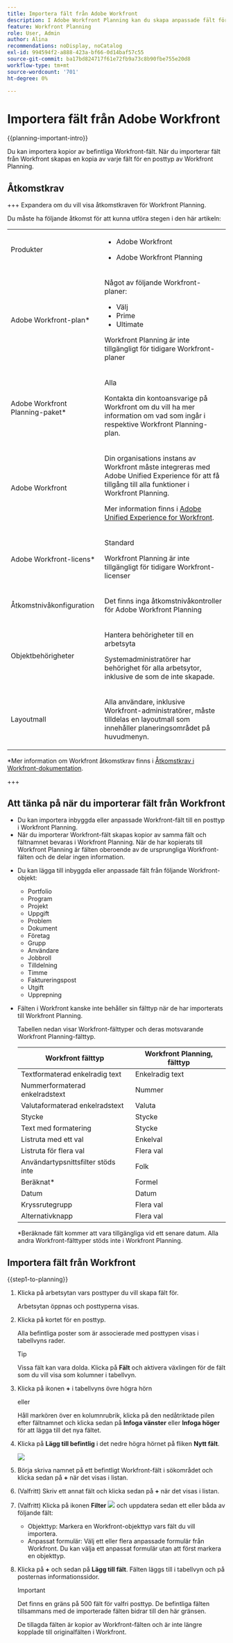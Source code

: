 ```yaml
---
title: Importera fält från Adobe Workfront
description: I Adobe Workfront Planning kan du skapa anpassade fält för varje typ av posttyp. Du kan sedan associera fältet med Workfront Planning-poster.
feature: Workfront Planning
role: User, Admin
author: Alina
recommendations: noDisplay, noCatalog
exl-id: 994594f2-a888-423a-bf66-0d14baf57c55
source-git-commit: ba17bd824717f61e72fb9a73c8b90fbe755e20d8
workflow-type: tm+mt
source-wordcount: '701'
ht-degree: 0%

---
```


<!--add to TOC-->

# Importera fält från Adobe Workfront

<!--<span class="preview">The information on this page refers to functionality not yet generally available. It is available only in the Preview environment for all customers. After the monthly releases to Production, the same features are also available in the Production environment for customers who enabled fast releases. </span>   

<span class="preview">For information about fast releases, see [Enable or disable fast releases for your organization](/help/quicksilver/administration-and-setup/set-up-workfront/configure-system-defaults/enable-fast-release-process.md). </span>-->


{{planning-important-intro}}

Du kan importera kopior av befintliga Workfront-fält. När du importerar fält från Workfront skapas en kopia av varje fält för en posttyp av Workfront Planning.


## Åtkomstkrav

+++ Expandera om du vill visa åtkomstkraven för Workfront Planning.

Du måste ha följande åtkomst för att kunna utföra stegen i den här artikeln:

<table style="table-layout:auto"> 
<col> 
</col> 
<col> 
</col> 
<tbody> 
    <tr> 
<tr> 
<td> 
   <p> Produkter</p> </td> 
   <td> 
   <ul><li><p> Adobe Workfront</p></li> 
   <li><p> Adobe Workfront Planning<p></li></ul></td> 
  </tr>   
<tr> 
   <td role="rowheader"><p>Adobe Workfront-plan*</p></td> 
   <td> 
<p>Något av följande Workfront-planer:</p> 
<ul><li>Välj</li> 
<li>Prime</li> 
<li>Ultimate</li></ul> 
<p>Workfront Planning är inte tillgängligt för tidigare Workfront-planer</p> 
   </td> 
<tr> 
   <td role="rowheader"><p>Adobe Workfront Planning-paket*</p></td> 
   <td> 
<p>Alla </p> 
<p>Kontakta din kontoansvarige på Workfront om du vill ha mer information om vad som ingår i respektive Workfront Planning-plan. </p> 
   </td> 
 <tr> 
   <td role="rowheader"><p>Adobe Workfront</p></td> 
   <td> 
<p>Din organisations instans av Workfront måste integreras med Adobe Unified Experience för att få tillgång till alla funktioner i Workfront Planning.</p> 
<p>Mer information finns i <a href="/help/quicksilver/workfront-basics/navigate-workfront/workfront-navigation/adobe-unified-experience.md">Adobe Unified Experience for Workfront</a>. </p> 
   </td> 
   </tr> 
  </tr> 
  <tr> 
   <td role="rowheader"><p>Adobe Workfront-licens*</p></td> 
   <td><p> Standard </p>
   <p>Workfront Planning är inte tillgängligt för tidigare Workfront-licenser</p> 
  </td> 
  </tr> 
  <tr> 
   <td role="rowheader"><p>Åtkomstnivåkonfiguration</p></td> 
   <td> <p>Det finns inga åtkomstnivåkontroller för Adobe Workfront Planning</p>   
</td> 
  </tr> 
<tr> 
   <td role="rowheader"><p>Objektbehörigheter</p></td> 
   <td>   <p>Hantera behörigheter till en arbetsyta </a> </p>  
   <p>Systemadministratörer har behörighet för alla arbetsytor, inklusive de som de inte skapade.</p> </td> 
  </tr> 
<tr> 
   <td role="rowheader"><p>Layoutmall</p></td> 
   <td> <p>Alla användare, inklusive Workfront-administratörer, måste tilldelas en layoutmall som innehåller planeringsområdet på huvudmenyn. </p> </td> 
  </tr> 
</tbody> 
</table>

*Mer information om Workfront åtkomstkrav finns i [Åtkomstkrav i Workfront-dokumentation](/help/quicksilver/administration-and-setup/add-users/access-levels-and-object-permissions/access-level-requirements-in-documentation.md).

+++

## Att tänka på när du importerar fält från Workfront

* Du kan importera inbyggda eller anpassade Workfront-fält till en posttyp i Workfront Planning.
* När du importerar Workfront-fält skapas kopior av samma fält och fältnamnet bevaras i Workfront Planning. När de har kopierats till Workfront Planning är fälten oberoende av de ursprungliga Workfront-fälten och de delar ingen information.
<!--check this: * You do not need permissions or access to Workfront objects to be able to add their fields to Workfront Planning. -->
* Du kan lägga till inbyggda eller anpassade fält från följande Workfront-objekt:
   * Portfolio
   * Program
   * Projekt
   * Uppgift
   * Problem
   * Dokument
   * Företag
   * Grupp
   * Användare
   * Jobbroll
   * Tilldelning
   * Timme
   * Faktureringspost
     <!--Available only to Preview, but might not come to Prod:* Rate card - visible in Production but asking PM if it should be hidden-->
   * Utgift
   * Upprepning
     <!--* Non-labor resource - - visible in Production but asking PM if it should be hidden-->
     <!--* Non-labour resource category - - visible in Production but asking PM if it should be hidden-->
* Fälten i Workfront kanske inte behåller sin fälttyp när de har importerats till Workfront Planning.

  Tabellen nedan visar Workfront-fälttyper och deras motsvarande Workfront Planning-fälttyp.

  | Workfront fälttyp | Workfront Planning, fälttyp |
  |------------------------------------------|-------------------------------|
  | Textformaterad enkelradig text | Enkelradig text |
  | Nummerformaterad enkelradstext | Nummer |
  | Valutaformaterad enkelradstext | Valuta |
  | Stycke | Stycke |
  | Text med formatering | Stycke |
  | Listruta med ett val | Enkelval |
  | Listruta för flera val | Flera val |
  | Användartypsnittsfilter stöds inte | Folk |
  | Beräknat* | Formel |
  | Datum | Datum |
  | Kryssrutegrupp | Flera val |
  | Alternativknapp | Flera val |

  *Beräknade fält kommer att vara tillgängliga vid ett senare datum.
Alla andra Workfront-fälttyper stöds inte i Workfront Planning.


## Importera fält från Workfront

<!--the first 3 steps are the same as in Create fields-->

{{step1-to-planning}}

1. Klicka på arbetsytan vars posttyper du vill skapa fält för.

   Arbetsytan öppnas och posttyperna visas.

1. Klicka på kortet för en posttyp.

   Alla befintliga poster som är associerade med posttypen visas i tabellvyns rader.

   >[!TIP]
   >
   >    Vissa fält kan vara dolda. Klicka på **Fält** och aktivera växlingen för de fält som du vill visa som kolumner i tabellvyn.

1. Klicka på ikonen **+** i tabellvyns övre högra hörn

   eller

   Håll markören över en kolumnrubrik, klicka på den nedåtriktade pilen efter fältnamnet och klicka sedan på **Infoga vänster** eller **Infoga höger** för att lägga till det nya fältet.
1. Klicka på **Lägg till befintlig** i det nedre högra hörnet på fliken **Nytt fält**. <!--check UI - did they change this??-->

   ![](assets/add-existing-fields-from-workfront-modal.png)

1. Börja skriva namnet på ett befintligt Workfront-fält i sökområdet och klicka sedan på **+** när det visas i listan.
1. (Valfritt) Skriv ett annat fält och klicka sedan på **+** när det visas i listan.
1. (Valfritt) Klicka på ikonen **Filter** ![](assets/filters-in-import-fields-icon.png) och uppdatera sedan ett eller båda av följande fält:

   * Objekttyp: Markera en Workfront-objekttyp vars fält du vill importera.
   * Anpassat formulär: Välj ett eller flera anpassade formulär från Workfront. Du kan välja ett anpassat formulär utan att först markera en objekttyp.
1. Klicka på **+** och sedan på **Lägg till fält**.
Fälten läggs till i tabellvyn och på posternas informationssidor.

   >[!IMPORTANT]
   >
   >    Det finns en gräns på 500 fält för valfri posttyp. De befintliga fälten tillsammans med de importerade fälten bidrar till den här gränsen.

   De tillagda fälten är kopior av Workfront-fälten och är inte längre kopplade till originalfälten i Workfront.